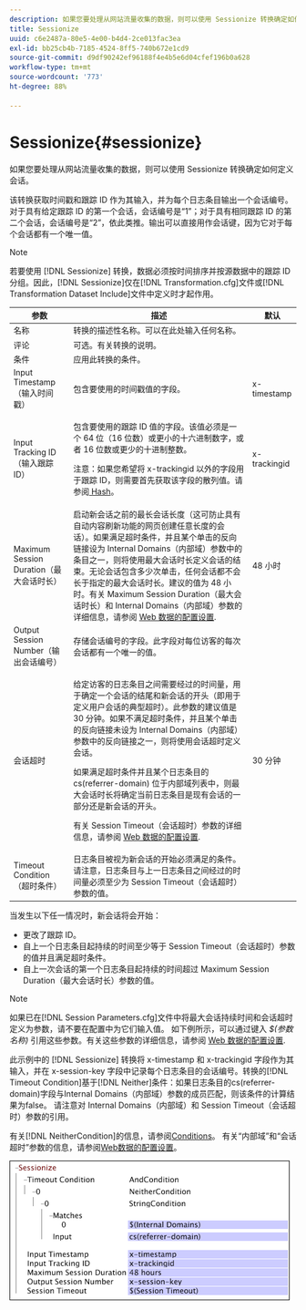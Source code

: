 ```yaml
---
description: 如果您要处理从网站流量收集的数据，则可以使用 Sessionize 转换确定如何定义会话。
title: Sessionize
uuid: c6e2487a-80e5-4e00-b4d4-2ce013fac3ea
exl-id: bb25cb4b-7185-4524-8ff5-740b672e1cd9
source-git-commit: d9df90242ef96188f4e4b5e6d04cfef196b0a628
workflow-type: tm+mt
source-wordcount: '773'
ht-degree: 88%

---
```


# Sessionize{#sessionize}

如果您要处理从网站流量收集的数据，则可以使用 Sessionize 转换确定如何定义会话。

该转换获取时间戳和跟踪 ID 作为其输入，并为每个日志条目输出一个会话编号。对于具有给定跟踪 ID 的第一个会话，会话编号是“1”；对于具有相同跟踪 ID 的第二个会话，会话编号是“2”，依此类推。输出可以直接用作会话键，因为它对于每个会话都有一个唯一值。

>[!NOTE]
>
>若要使用 [!DNL Sessionize] 转换，数据必须按时间排序并按源数据中的跟踪 ID 分组。因此，[!DNL Sessionize]仅在[!DNL Transformation.cfg]文件或[!DNL Transformation Dataset Include]文件中定义时才起作用。

<table id="table_34984DF9340149C0A5016F08EABAD158"> 
 <thead> 
  <tr> 
   <th colname="col1" class="entry"> 参数 </th> 
   <th colname="col2" class="entry"> 描述 </th> 
   <th colname="col3" class="entry"> 默认 </th> 
  </tr> 
 </thead>
 <tbody> 
  <tr> 
   <td colname="col1"> 名称 </td> 
   <td colname="col2"> 转换的描述性名称。可以在此处输入任何名称。 </td> 
   <td colname="col3"> </td> 
  </tr> 
  <tr> 
   <td colname="col1"> 评论 </td> 
   <td colname="col2"> 可选。有关转换的说明。 </td> 
   <td colname="col3"> </td> 
  </tr> 
  <tr> 
   <td colname="col1"> 条件 </td> 
   <td colname="col2"> 应用此转换的条件。 </td> 
   <td colname="col3"> </td> 
  </tr> 
  <tr> 
   <td colname="col1"> Input Timestamp（输入时间戳） </td> 
   <td colname="col2"> 包含要使用的时间戳值的字段。 </td> 
   <td colname="col3"> x-timestamp </td> 
  </tr> 
  <tr> 
   <td colname="col1"> Input Tracking ID（输入跟踪 ID） </td> 
   <td colname="col2"> <p>包含要使用的跟踪 ID 值的字段。该值必须是一个 64 位（16 位数）或更小的十六进制数字，或者 16 位数或更少的十进制整数。 </p> <p> <p>注意：如果您希望将 x-trackingid 以外的字段用于跟踪 ID，则需要首先获取该字段的散列值。请参阅<a href="../../../../../home/c-dataset-const-proc/c-data-trans/c-transf-types/c-standard-transf/c-hash.md#concept-9c353923264941c3aea4428fed66d369"> Hash</a>。 </p> </p> </td> 
   <td colname="col3"> x-trackingid </td> 
  </tr> 
  <tr> 
   <td colname="col1"> <p>Maximum Session Duration（最大会话时长） </p> </td> 
   <td colname="col2">启动新会话之前的最长会话长度（这可防止具有自动内容刷新功能的网页创建任意长度的会话）。如果满足<span class="wintitle">超时条件</span>，并且某个单击的反向链接设为 Internal Domains（内部域）参数中的条目之一，则将使用最大会话时长定义会话的结束。无论会话包含多少次单击，任何会话都不会长于指定的最大会话时长。建议的值为 48 小时。有关 Maximum Session Duration（最大会话时长）和 Internal Domains（内部域）参数的详细信息，请参阅 <a href="../../../../../home/c-dataset-const-proc/c-config-web-data/c-config-web-data.md#concept-9a306b65483a484bb3f6f3c1d7e77519"> Web 数据的配置设置</a>. </td> 
   <td colname="col3"> 48 小时 </td> 
  </tr> 
  <tr> 
   <td colname="col1"> Output Session Number（输出会话编号） </td> 
   <td colname="col2"> 存储会话编号的字段。此字段对每位访客的每次会话都有一个唯一的值。 </td> 
   <td colname="col3"> </td> 
  </tr> 
  <tr> 
   <td colname="col1"> 会话超时 </td> 
   <td colname="col2"> <p>给定访客的日志条目之间需要经过的时间量，用于确定一个会话的结尾和新会话的开头（即用于定义用户会话的典型超时）。此参数的建议值是 30 分钟。如果不满足超时条件，并且某个单击的反向链接未设为 Internal Domains（内部域）参数中的反向链接之一，则将使用会话超时定义会话。 </p> <p> 如果满足超时条件并且某个日志条目的 cs(referrer-domain) 位于内部域列表中，则最大会话时长将确定当前日志条目是现有会话的一部分还是新会话的开头。 </p> <p> 有关 Session Timeout（会话超时）参数的详细信息，请参阅 <a href="../../../../../home/c-dataset-const-proc/c-config-web-data/c-config-web-data.md#concept-9a306b65483a484bb3f6f3c1d7e77519"> Web 数据的配置设置</a>. </p> </td> 
   <td colname="col3"> 30 分钟 </td> 
  </tr> 
  <tr> 
   <td colname="col1"> Timeout Condition（超时条件） </td> 
   <td colname="col2"> 日志条目被视为新会话的开始必须满足的条件。请注意，日志条目与上一日志条目之间经过的时间量必须至少为 Session Timeout（会话超时）参数的值。 </td> 
   <td colname="col3"> </td> 
  </tr> 
 </tbody> 
</table>

当发生以下任一情况时，新会话将会开始：

* 更改了跟踪 ID。
* 自上一个日志条目起持续的时间至少等于 Session Timeout（会话超时）参数的值并且满足超时条件。
* 自上一次会话的第一个日志条目起持续的时间超过 Maximum Session Duration（最大会话时长）参数的值。

>[!NOTE]
>
>如果已在[!DNL Session Parameters.cfg]文件中将最大会话持续时间和会话超时定义为参数，请不要在配置中为它们输入值。 如下例所示，可以通过键入 *$(参数名称)* 引用这些参数。有关这些参数的详细信息，请参阅 [Web 数据的配置设置](../../../../../home/c-dataset-const-proc/c-config-web-data/c-config-web-data.md#concept-9a306b65483a484bb3f6f3c1d7e77519).

此示例中的 [!DNL Sessionize] 转换将 x-timestamp 和 x-trackingid 字段作为其输入，并在 x-session-key 字段中记录每个日志条目的会话编号。转换的[!DNL Timeout Condition]基于[!DNL Neither]条件：如果日志条目的cs(referrer-domain)字段与Internal Domains（内部域）参数的成员匹配，则该条件的计算结果为false。 请注意对 Internal Domains（内部域）和 Session Timeout（会话超时）参数的引用。

有关[!DNL NeitherCondition]的信息，请参阅[Conditions](../../../../../home/c-dataset-const-proc/c-conditions/c-abt-cond.md)。 有关“内部域”和“会话超时”参数的信息，请参阅[Web数据的配置设置](../../../../../home/c-dataset-const-proc/c-config-web-data/c-config-web-data.md#concept-9a306b65483a484bb3f6f3c1d7e77519)。

![](assets/cfg_TransformationType_Sessionize.png)

